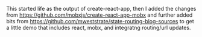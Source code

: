 This started life as the output of create-react-app, then I added the
changes from https://github.com/mobxjs/create-react-app-mobx and
further added bits from https://github.com/mweststrate/state-routing-blog-sources to get a little demo that includes react, mobx, and
integratng routing/url updates. 
